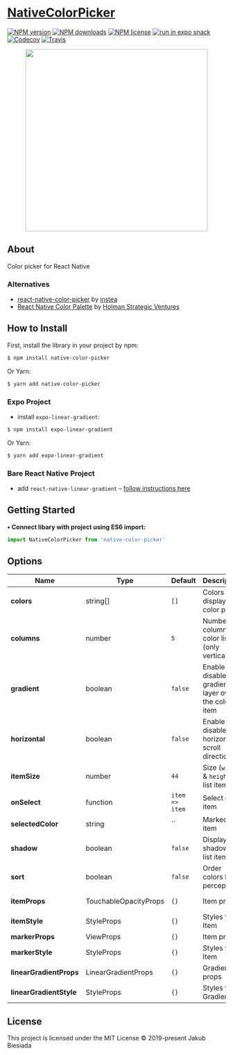 # [NativeColorPicker](https://github.com/native-ly/native-color-picker)

[![NPM version](https://img.shields.io/npm/v/native-color-picker?style=flat-square)](https://www.npmjs.com/package/native-color-picker)
[![NPM downloads](https://img.shields.io/npm/dm/native-color-picker?style=flat-square)](https://www.npmjs.com/package/native-color-picker)
[![NPM license](https://img.shields.io/npm/l/native-color-picker?style=flat-square)](https://www.npmjs.com/package/native-color-picker)
[![run in expo snack](https://img.shields.io/badge/Run%20in%20Snack-4630EB?style=flat-square&logo=EXPO&labelColor=FFF&logoColor=000)](https://snack.expo.io/@jbiesiada/native-color-picker)
[![Codecov](https://img.shields.io/codecov/c/github/native-ly/native-color-picker?style=flat-square)](https://codecov.io/gh/native-ly/native-color-picker)
[![Travis](https://img.shields.io/travis/native-ly/native-color-picker/master?style=flat-square)](https://travis-ci.org/native-ly/native-color-picker)

<p align="center">
  <img width="420" src="https://raw.githubusercontent.com/native-ly/native-color-picker/master/assets/preview.jpg">
</p>

## About

Color picker for React Native

### Alternatives

- [react-native-color-picker](https://github.com/instea/react-native-color-picker/) by [instea](https://github.com/instea/)
- [React Native Color Palette](https://github.com/holmansv/react-native-color-palette/) by [Holman Strategic Ventures](https://github.com/holmansv/)

## How to Install

First, install the library in your project by npm:

```sh
$ npm install native-color-picker
```

Or Yarn:

```sh
$ yarn add native-color-picker
```

### Expo Project

- install `expo-linear-gradient`:

```sh
$ npm install expo-linear-gradient
```

Or Yarn:

```sh
$ yarn add expo-linear-gradient
```

### Bare React Native Project

- add `react-native-linear-gradient` – [follow instructions here](https://github.com/react-native-community/react-native-linear-gradient#react-native-linear-gradient)

## Getting Started

**• Connect libary with project using ES6 import:**

```js
import NativeColorPicker from 'native-color-picker'
```

## Options

| Name                    | Type                  | Default                                         | Description                                          | Available options                       |
| ----------------------- | --------------------- | ----------------------------------------------- | ---------------------------------------------------- | --------------------------------------- |
| **colors**              | string[]              | `[]`                                            | Colors to display in a color picker                  | e.g.: `['#f96204', '#43d8c9']`          |
| **columns**             | number                | `5`                                             | Number of columns in color list (only vertical)      | Number of columns                       |
| **gradient**            | boolean               | `false`                                         | Enable or disable gradient layer over the color item | `true` - enable, `false` - disable      |
| **horizontal**          | boolean               | `false`                                         | Enable or disable horizontal scroll direction        | `true` - horizontal, `false` - vertical |
| **itemSize**            | number                | `44`                                            | Size (`width` & `height`) of list item               | Size of list item                       |
| **onSelect**            | function              | `item => item`                                  | Select color item                                    | e.g.: `elem => { /* code */ }`          |
| **selectedColor**       | string                | `` | Marked item | Color from the list `colors` |
| **shadow**              | boolean               | `false`                                         | Display shadow for list items                        | `true` - enable, `false` - disable      |
| **sort**                | boolean               | `false`                                         | Order colors by perception                           | `true` - enable, `false` - disable      |
| **itemProps**           | TouchableOpacityProps | `{}`                                            | Item props                                           | TouchableOpacity props                  |
| **itemStyle**           | StyleProps<ViewStyle> | `{}`                                            | Styles for Item                                      | View styles                             |
| **markerProps**         | ViewProps             | `{}`                                            | Item props                                           | View props                              |
| **markerStyle**         | StyleProps<ViewStyle> | `{}`                                            | Styles for Item                                      | View styles                             |
| **linearGradientProps** | LinearGradientProps   | `{}`                                            | Gradient props                                       | LinearGradientProps props               |
| **linearGradientStyle** | StyleProps<ViewStyle> | `{}`                                            | Styles for Gradient                                  | View styles                             |

## License

This project is licensed under the MIT License © 2019-present Jakub Biesiada
